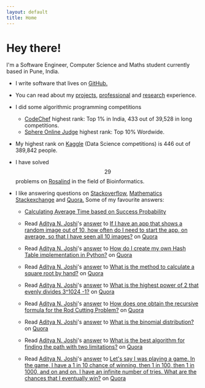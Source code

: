```yaml
---
layout: default
title: Home
---
```


# Hey there!

I'm a Software Engineer, Computer Science and Maths student currently based in Pune, India.

* I write software that lives on [GitHub.](https://github.com/adijo) 

* You can read about my [projects](http://adijo.github.io/projects/), [professional](http://adijo.github.io/professional/) and [research](http://adijo.github.io/research/) experience.

* I did some algorithmic programming competitions
  * [CodeChef](https://www.codechef.com/users/adijo) highest rank: Top 1% in India, 433 out of 39,528 in long competitions.
  * [Sphere Online Judge](http://www.spoj.com/users/adijo/) highest rank: Top 10% Wordwide.

* My highest rank on [Kaggle](https://www.kaggle.com/adityanjoshi) (Data Science competitions) is 446 out of 389,842 people. 

* I have solved $$29$$ problems on [Rosalind](http://rosalind.info/users/adijo/) in the field of Bioinformatics.

* I like answering questions on [Stackoverflow](http://stackoverflow.com/users/3375198/adijo), [Mathematics Stackexchange](http://math.stackexchange.com/users/113573/adijo) and [Quora.](https://www.quora.com/Aditya-N-Joshi) Some of my favourite answers:

  
  * [Calculating Average Time based on Success Probability](http://math.stackexchange.com/a/787923/113573)

  * <span class="quora-content-embed" data-name="If-I-have-an-app-that-shows-a-random-image-out-of-10-how-often-do-I-need-to-start-the-app-on-average-so-that-I-have-seen-all-10-images/answer/Aditya-N-Joshi">Read <a class="quora-content-link" data-width="559" load-full-answer="False" data-key="32cf67fed87b6eebb16a4ba730ac79aa" data-id="5563204" data-embed="bojnhmn" href="https://www.quora.com/If-I-have-an-app-that-shows-a-random-image-out-of-10-how-often-do-I-need-to-start-the-app-on-average-so-that-I-have-seen-all-10-images/answer/Aditya-N-Joshi" data-type="answer" data-height="250"><a href="https://www.quora.com/Aditya-N-Joshi">Aditya N. Joshi</a>&#039;s <a href="/If-I-have-an-app-that-shows-a-random-image-out-of-10-how-often-do-I-need-to-start-the-app-on-average-so-that-I-have-seen-all-10-images#ans5563204">answer</a> to <a href="/If-I-have-an-app-that-shows-a-random-image-out-of-10-how-often-do-I-need-to-start-the-app-on-average-so-that-I-have-seen-all-10-images" ref="canonical">If I have an app that shows a random image out of 10, how often do I need to start the app, on average, so that I have seen all 10 images?</a></a> on <a href="https://www.__nousername__.main.quora.com">Quora</a><script type="text/javascript" src="https://www.quora.com/widgets/content"></script></span>

  * <span class="quora-content-embed" data-name="How-do-I-create-my-own-Hash-Table-implementation-in-Python/answer/Aditya-N-Joshi">Read <a class="quora-content-link" data-width="559" load-full-answer="False" data-key="ab8dd7613ed5859ea844f3fdcbbea19f" data-id="3657478" data-embed="bojnhmn" href="https://www.quora.com/How-do-I-create-my-own-Hash-Table-implementation-in-Python/answer/Aditya-N-Joshi" data-type="answer" data-height="250"><a href="https://www.quora.com/Aditya-N-Joshi">Aditya N. Joshi</a>&#039;s <a href="/How-do-I-create-my-own-Hash-Table-implementation-in-Python#ans3657478">answer</a> to <a href="/How-do-I-create-my-own-Hash-Table-implementation-in-Python" ref="canonical">How do I create my own Hash Table implementation in Python?</a></a> on <a href="https://www.__nousername__.main.quora.com">Quora</a><script type="text/javascript" src="https://www.quora.com/widgets/content"></script></span>


  * <span class="quora-content-embed" data-name="What-is-the-method-to-calculate-a-square-root-by-hand/answer/Aditya-N-Joshi">Read <a class="quora-content-link" data-width="559" load-full-answer="False" data-key="94e2a33a88e3e8df48df8e869b05da81" data-id="2675512" data-embed="bojnhmn" href="https://www.quora.com/What-is-the-method-to-calculate-a-square-root-by-hand/answer/Aditya-N-Joshi" data-type="answer" data-height="250"><a href="https://www.quora.com/Aditya-N-Joshi">Aditya N. Joshi</a>&#039;s <a href="/What-is-the-method-to-calculate-a-square-root-by-hand#ans2675512">answer</a> to <a href="/What-is-the-method-to-calculate-a-square-root-by-hand" ref="canonical">What is the method to calculate a square root by hand?</a></a> on <a href="https://www.__nousername__.main.quora.com">Quora</a><script type="text/javascript" src="https://www.quora.com/widgets/content"></script></span>

  * <span class="quora-content-embed" data-name="What-is-the-highest-power-of-2-that-evenly-divides-3-1024-1/answer/Aditya-N-Joshi">Read <a class="quora-content-link" data-width="559" load-full-answer="False" data-key="c1b4f687c73d452ae6619654622d8085" data-id="4303267" data-embed="bojnhmn" href="https://www.quora.com/What-is-the-highest-power-of-2-that-evenly-divides-3-1024-1/answer/Aditya-N-Joshi" data-type="answer" data-height="250"><a href="https://www.quora.com/Aditya-N-Joshi">Aditya N. Joshi</a>&#039;s <a href="/What-is-the-highest-power-of-2-that-evenly-divides-3-1024-1#ans4303267">answer</a> to <a href="/What-is-the-highest-power-of-2-that-evenly-divides-3-1024-1" ref="canonical">What is the highest power of 2 that evenly divides 3^1024 -1?</a></a> on <a href="https://www.__nousername__.main.quora.com">Quora</a><script type="text/javascript" src="https://www.quora.com/widgets/content"></script></span>

  * <span class="quora-content-embed" data-name="How-does-one-obtain-the-recursive-formula-for-the-Rod-Cutting-Problem/answer/Aditya-N-Joshi">Read <a class="quora-content-link" data-width="559" load-full-answer="False" data-key="468445e7ef2adf33314c2f5aa2ad067c" data-id="6096895" data-embed="bojnhmn" href="https://www.quora.com/How-does-one-obtain-the-recursive-formula-for-the-Rod-Cutting-Problem/answer/Aditya-N-Joshi" data-type="answer" data-height="250"><a href="https://www.quora.com/Aditya-N-Joshi">Aditya N. Joshi</a>&#039;s <a href="/How-does-one-obtain-the-recursive-formula-for-the-Rod-Cutting-Problem#ans6096895">answer</a> to <a href="/How-does-one-obtain-the-recursive-formula-for-the-Rod-Cutting-Problem" ref="canonical">How does one obtain the recursive formula for the Rod Cutting Problem?</a></a> on <a href="https://www.__nousername__.main.quora.com">Quora</a><script type="text/javascript" src="https://www.quora.com/widgets/content"></script></span>

  * <span class="quora-content-embed" data-name="What-is-the-binomial-distribution/answer/Aditya-N-Joshi">Read <a class="quora-content-link" data-width="559" load-full-answer="False" data-key="e4d0086d098109cbe19a4ccf2c8aec20" data-id="2703760" data-embed="bojnhmn" href="https://www.quora.com/What-is-the-binomial-distribution/answer/Aditya-N-Joshi" data-type="answer" data-height="250"><a href="https://www.quora.com/Aditya-N-Joshi">Aditya N. Joshi</a>&#039;s <a href="/What-is-the-binomial-distribution#ans2703760">answer</a> to <a href="/What-is-the-binomial-distribution" ref="canonical">What is the binomial distribution?</a></a> on <a href="https://www.__nousername__.main.quora.com">Quora</a><script type="text/javascript" src="https://www.quora.com/widgets/content"></script></span>

  * <span class="quora-content-embed" data-name="What-is-the-best-algorithm-for-finding-the-path-with-two-limitations/answer/Aditya-N-Joshi">Read <a class="quora-content-link" data-width="559" load-full-answer="False" data-key="09dee7c735c3413e63f2fbc7eda5fc3a" data-id="9504273" data-embed="bojnhmn" href="https://www.quora.com/What-is-the-best-algorithm-for-finding-the-path-with-two-limitations/answer/Aditya-N-Joshi" data-type="answer" data-height="250"><a href="https://www.quora.com/Aditya-N-Joshi">Aditya N. Joshi</a>&#039;s <a href="/What-is-the-best-algorithm-for-finding-the-path-with-two-limitations#ans9504273">answer</a> to <a href="/What-is-the-best-algorithm-for-finding-the-path-with-two-limitations" ref="canonical">What is the best algorithm for finding the path with two limitations?</a></a> on <a href="https://www.__nousername__.main.quora.com">Quora</a><script type="text/javascript" src="https://www.quora.com/widgets/content"></script></span>

  * <span class="quora-content-embed" data-name="Lets-say-I-was-playing-a-game-In-the-game-I-have-a-1-in-10-chance-of-winning-then-1-in-100-then-1-in-1000-and-on-and-on-I-have-an-infinite-number-of-tries-What-are-the-chances-that-I-eventually-win/answer/Aditya-N-Joshi">Read <a class="quora-content-link" data-width="559" load-full-answer="False" data-key="48478776862c9b11a7f660d4950337a5" data-id="4617386" data-embed="bojnhmn" href="https://www.quora.com/Lets-say-I-was-playing-a-game-In-the-game-I-have-a-1-in-10-chance-of-winning-then-1-in-100-then-1-in-1000-and-on-and-on-I-have-an-infinite-number-of-tries-What-are-the-chances-that-I-eventually-win/answer/Aditya-N-Joshi" data-type="answer" data-height="250"><a href="https://www.quora.com/Aditya-N-Joshi">Aditya N. Joshi</a>&#039;s <a href="/Lets-say-I-was-playing-a-game-In-the-game-I-have-a-1-in-10-chance-of-winning-then-1-in-100-then-1-in-1000-and-on-and-on-I-have-an-infinite-number-of-tries-What-are-the-chances-that-I-eventually-win#ans4617386">answer</a> to <a href="/Lets-say-I-was-playing-a-game-In-the-game-I-have-a-1-in-10-chance-of-winning-then-1-in-100-then-1-in-1000-and-on-and-on-I-have-an-infinite-number-of-tries-What-are-the-chances-that-I-eventually-win" ref="canonical">Let&#039;s say I was playing a game. In the game, I have a 1 in 10 chance of winning, then 1 in 100, then 1 in 1000, and on and on. I have an infinite number of tries. What are the chances that I eventually win?</a></a> on <a href="https://www.__nousername__.main.quora.com">Quora</a><script type="text/javascript" src="https://www.quora.com/widgets/content"></script></span>

